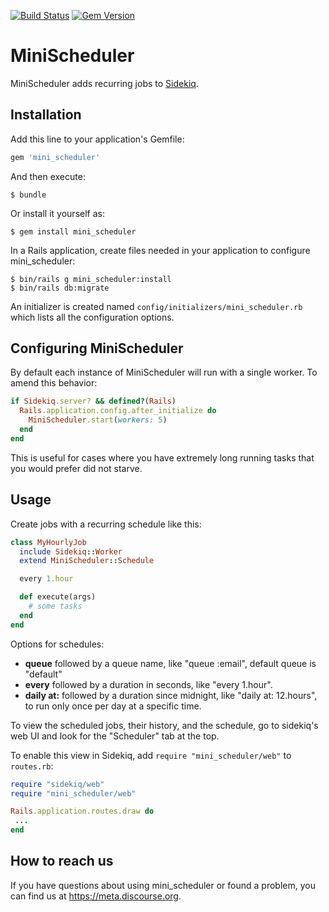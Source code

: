 [![Build Status](https://github.com/discourse/mini_scheduler/workflows/CI/badge.svg)](https://github.com/discourse/mini_scheduler/actions)
[![Gem Version](https://badge.fury.io/rb/mini_scheduler.svg)](https://rubygems.org/gems/mini_scheduler)

# MiniScheduler

MiniScheduler adds recurring jobs to [Sidekiq](https://sidekiq.org/).

## Installation

Add this line to your application's Gemfile:

```rb
gem 'mini_scheduler'
```

And then execute:

    $ bundle

Or install it yourself as:

    $ gem install mini_scheduler

In a Rails application, create files needed in your application to configure mini_scheduler:

    $ bin/rails g mini_scheduler:install
    $ bin/rails db:migrate

An initializer is created named `config/initializers/mini_scheduler.rb` which lists all the configuration options.

## Configuring MiniScheduler

By default each instance of MiniScheduler will run with a single worker. To amend this behavior:

```rb
if Sidekiq.server? && defined?(Rails)
  Rails.application.config.after_initialize do
    MiniScheduler.start(workers: 5)
  end
end
```

This is useful for cases where you have extremely long running tasks that you would prefer did not starve.

## Usage

Create jobs with a recurring schedule like this:

```rb
class MyHourlyJob
  include Sidekiq::Worker
  extend MiniScheduler::Schedule

  every 1.hour

  def execute(args)
    # some tasks
  end
end
```

Options for schedules:

- **queue** followed by a queue name, like "queue :email", default queue is "default"
- **every** followed by a duration in seconds, like "every 1.hour".
- **daily at:** followed by a duration since midnight, like "daily at: 12.hours", to run only once per day at a specific time.

To view the scheduled jobs, their history, and the schedule, go to sidekiq's web UI and look for the "Scheduler" tab at the top.

To enable this view in Sidekiq, add `require "mini_scheduler/web"` to `routes.rb`:

```rb
require "sidekiq/web"
require "mini_scheduler/web"

Rails.application.routes.draw do
 ...
end
```

## How to reach us

If you have questions about using mini_scheduler or found a problem, you can find us at https://meta.discourse.org.

